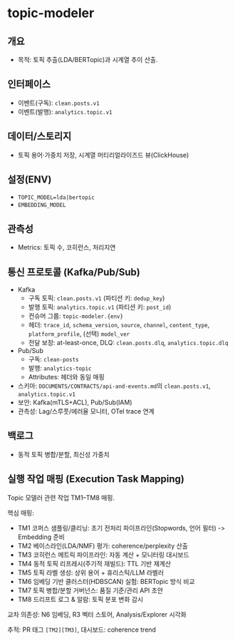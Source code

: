 # topic-modeler

## 개요
- 목적: 토픽 추출(LDA/BERTopic)과 시계열 추이 산출.

## 인터페이스
- 이벤트(구독): `clean.posts.v1`
- 이벤트(발행): `analytics.topic.v1`

## 데이터/스토리지
- 토픽 용어·가중치 저장, 시계열 머티리얼라이즈드 뷰(ClickHouse)

## 설정(ENV)
- `TOPIC_MODEL=lda|bertopic`
- `EMBEDDING_MODEL`

## 관측성
- Metrics: 토픽 수, 코히런스, 처리지연

## 통신 프로토콜 (Kafka/Pub/Sub)
- Kafka
  - 구독 토픽: `clean.posts.v1` (파티션 키: `dedup_key`)
  - 발행 토픽: `analytics.topic.v1` (파티션 키: `post_id`)
  - 컨슈머 그룹: `topic-modeler.{env}`
  - 헤더: `trace_id`, `schema_version`, `source`, `channel`, `content_type`, `platform_profile`, (선택) `model_ver`
  - 전달 보장: at-least-once, DLQ: `clean.posts.dlq`, `analytics.topic.dlq`
- Pub/Sub
  - 구독: `clean-posts`
  - 발행: `analytics-topic`
  - Attributes: 헤더와 동일 매핑
- 스키마: `DOCUMENTS/CONTRACTS/api-and-events.md`의 `clean.posts.v1`, `analytics.topic.v1`
- 보안: Kafka(mTLS+ACL), Pub/Sub(IAM)
- 관측성: Lag/스루풋/에러율 모니터, OTel trace 연계

## 백로그
- 동적 토픽 병합/분할, 최신성 가중치

## 실행 작업 매핑 (Execution Task Mapping)
Topic 모델러 관련 작업 TM1–TM8 매핑.

핵심 매핑:
- TM1 코퍼스 샘플링/클리닝: 초기 전처리 파이프라인(Stopwords, 언어 필터) -> Embedding 준비
- TM2 베이스라인(LDA/NMF) 평가: coherence/perplexity 산출
- TM3 코히런스 메트릭 파이프라인: 자동 계산 + 모니터링 대시보드
- TM4 동적 토픽 리프레시(주기적 재빌드): TTL 기반 재계산
- TM5 토픽 라벨 생성: 상위 용어 + 휴리스틱/LLM 라벨러
- TM6 임베딩 기반 클러스터(HDBSCAN) 실험: BERTopic 방식 비교
- TM7 토픽 병합/분할 거버넌스: 품질 기준/관리 API 초안
- TM8 드리프트 로그 & 알람: 토픽 분포 변화 감시

교차 의존성: N6 임베딩, R3 벡터 스토어, Analysis/Explorer 시각화

추적: PR 태그 `[TM2][TM3]`, 대시보드: coherence trend
